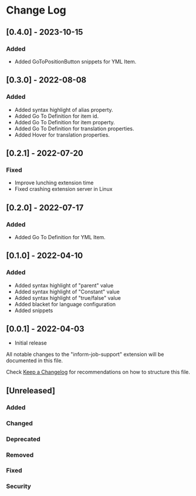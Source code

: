 # Change Log

## [0.4.0] - 2023-10-15
### Added
- Added GoToPositionButton snippets for YML Item.

## [0.3.0] - 2022-08-08
### Added
- Added syntax highlight of alias property.
- Added Go To Definition for item id.
- Added Go To Definition for item property.
- Added Go To Definition for translation properties.
- Added Hover for translation properties.

## [0.2.1] - 2022-07-20
### Fixed
- Improve lunching extension time
- Fixed crashing extension server in Linux

## [0.2.0] - 2022-07-17
### Added
- Added Go To Definition for YML Item.

## [0.1.0] - 2022-04-10
### Added
- Added syntax highlight of "parent" value
- Added syntax highlight of "Constant" value
- Added syntax highlight of "true/false" value
- Added blacket for language configuration
- Added snippets

## [0.0.1] - 2022-04-03
- Initial release


All notable changes to the "inform-job-support" extension will be documented in this file.

Check [Keep a Changelog](http://keepachangelog.com/) for recommendations on how to structure this file.

## [Unreleased]
### Added
### Changed
### Deprecated
### Removed
### Fixed
### Security
